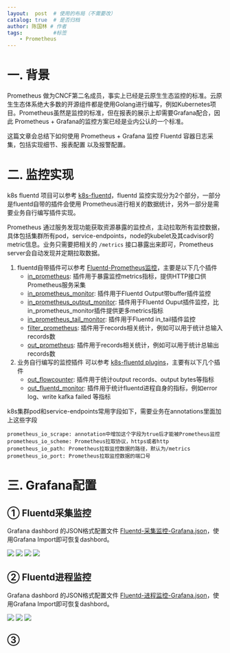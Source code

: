 ```yaml
---
layout:  post  # 使用的布局（不需要改）
catalog: true  # 是否归档
author: 陈国林 # 作者
tags:          #标签
    - Prometheus
---
```


# 一. 背景
Prometheus 做为CNCF第二名成员，事实上已经是云原生生态监控的标准。云原生生态体系绝大多数的开源组件都是使用Golang进行编写，例如Kubernetes项目。Prometheus虽然是监控的标准，但在报表的展示上却需要Grafana配合，因此 Prometheus + Grafana的监控方案已经是业内公认的一个标准。

这篇文章会总结下如何使用 Prometheus + Grafana 监控 Fluentd 容器日志采集，包括实现细节、报表配置 以及报警配置。

# 二. 监控实现
k8s fluentd 项目可以参考 [k8s-fluentd](https://github.com/chenguolin/k8s-fluentd)，fluentd 监控实现分为2个部分，一部分是fluentd自带的插件会使用 Prometheus进行相关的数据统计，另外一部分是需要业务自行编写插件实现。

Prometheus 通过服务发现功能获取资源暴露的监控点，主动拉取所有监控数据，具体包括集群所有pod，service-endpoints，node的kubelet及其cadvisor的metric信息。业务只需要把相关的 `/metrics` 接口暴露出来即可，Prometheus server会自动发现并定期拉取数据。

1. fluentd自带插件可以参考 [Fluentd-Prometheus监控](https://chenguolin.github.io/2019/03/05/Fluentd-6-Fluentd-Prometheus%E7%9B%91%E6%8E%A7/)，主要是以下几个插件
    + [in_prometheus](https://github.com/fluent/fluent-plugin-prometheus/blob/master/lib/fluent/plugin/in_prometheus.rb): 插件用于暴露监控metrics指标，提供HTTP接口供Prometheus服务采集
    + [in_prometheus_monitor](https://github.com/fluent/fluent-plugin-prometheus/blob/master/lib/fluent/plugin/in_prometheus_monitor.rb): 插件用于Fluentd Output带buffer插件监控
    + [in_prometheus_output_monitor](https://github.com/fluent/fluent-plugin-prometheus/blob/master/lib/fluent/plugin/in_prometheus_output_monitor.rb): 插件用于Fluentd Ouput插件监控，比in_prometheus_monitor插件提供更多metrics指标
    + [in_prometheus_tail_monitor](https://github.com/fluent/fluent-plugin-prometheus/blob/master/lib/fluent/plugin/in_prometheus_tail_monitor.rb): 插件用于Fluentd in_tail插件监控
    + [filter_prometheus](https://github.com/fluent/fluent-plugin-prometheus/blob/master/lib/fluent/plugin/filter_prometheus.rb): 插件用于records相关统计，例如可以用于统计总输入records数
    + [out_prometheus](https://github.com/fluent/fluent-plugin-prometheus/blob/master/lib/fluent/plugin/out_prometheus.rb): 插件用于records相关统计，例如可以用于统计总输出records数
2. 业务自行编写的监控插件 可以参考 [k8s-fluentd plugins](https://github.com/chenguolin/k8s-fluentd/tree/master/plugins)，主要有以下几个插件
    + [out_flowcounter](https://github.com/chenguolin/k8s-fluentd/blob/master/plugins/out_flowcounter.rb): 插件用于统计output records、output bytes等指标
    + [out_fluentd_monitor](https://github.com/chenguolin/k8s-fluentd/blob/master/plugins/out_fluentd_monitor.rb): 插件用于统计fluentd进程自身的指标，例如error log、write kafka failed 等指标
    
k8s集群pod和service-endpoints常用字段如下，需要业务在annotations里面加上这些字段
```
prometheus_io_scrape: annotation中增加这个字段为true后才能被Prometheus监控
prometheus_io_scheme: Prometheus拉取协议，https或者http
prometheus_io_path: Prometheus拉取监控数据的路径，默认为/metrics
prometheus_io_port: Prometheus拉取监控数据的端口号
```
    
# 三. Grafana配置
## ① Fluentd采集监控
Grafana dashbord 的JSON格式配置文件 [Fluentd-采集监控-Grafana.json](https://github.com/chenguolin/chenguolin.github.io/blob/master/data/grafana/Fluentd-%E9%87%87%E9%9B%86%E7%9B%91%E6%8E%A7-Grafana.json)，使用Grafana Import即可恢复dashbord。

![](https://github.com/chenguolin/chenguolin.github.io/blob/master/data/image/fluentd-prometheus-grafana-1.png?raw=true)
![](https://github.com/chenguolin/chenguolin.github.io/blob/master/data/image/fluentd-prometheus-grafana-2.png?raw=true)
![](https://github.com/chenguolin/chenguolin.github.io/blob/master/data/image/fluentd-prometheus-grafana-3.png?raw=true)
![](https://github.com/chenguolin/chenguolin.github.io/blob/master/data/image/fluentd-prometheus-grafana-4.png?raw=true)

## ② Fluentd进程监控
Grafana dashbord 的JSON格式配置文件 [Fluentd-进程监控-Grafana.json](https://github.com/chenguolin/chenguolin.github.io/blob/master/data/grafana/Fluentd-%E8%BF%9B%E7%A8%8B%E7%9B%91%E6%8E%A7-Grafana.json)，使用Grafana Import即可恢复dashbord。

![](https://github.com/chenguolin/chenguolin.github.io/blob/master/data/image/fluentd-process-prometheus-grafana-1.png?raw=true)
![](https://github.com/chenguolin/chenguolin.github.io/blob/master/data/image/fluentd-process-prometheus-grafana-2.png?raw=true)
![](https://github.com/chenguolin/chenguolin.github.io/blob/master/data/image/fluentd-process-prometheus-grafana-3.png?raw=true)

## ③ 




